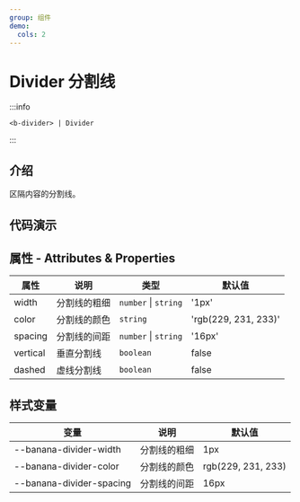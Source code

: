 ```yaml
---
group: 组件
demo:
  cols: 2
---
```


# Divider 分割线

:::info

```
<b-divider> | Divider
```

:::

## 介绍

区隔内容的分割线。

## 代码演示

<code src="./demos/basicUsage.tsx"></code>
<code src="./demos/customWidth.tsx"></code>
<code src="./demos/customColor.tsx"></code>
<code src="./demos/customSpacing.tsx"></code>
<code src="./demos/vertical.tsx"></code>
<code src="./demos/dashed.tsx"></code>

## 属性 - Attributes & Properties

| 属性     | 说明         | 类型                 | 默认值               |
| -------- | ------------ | -------------------- | -------------------- |
| width    | 分割线的粗细 | `number` \| `string` | '1px'                |
| color    | 分割线的颜色 | `string`             | 'rgb(229, 231, 233)' |
| spacing  | 分割线的间距 | `number` \| `string` | '16px'               |
| vertical | 垂直分割线   | `boolean`            | false                |
| dashed   | 虚线分割线   | `boolean`            | false                |

## 样式变量

| 变量                     | 说明         | 默认值             |
| ------------------------ | ------------ | ------------------ |
| --banana-divider-width   | 分割线的粗细 | 1px                |
| --banana-divider-color   | 分割线的颜色 | rgb(229, 231, 233) |
| --banana-divider-spacing | 分割线的间距 | 16px               |
